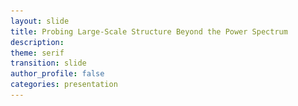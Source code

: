 ```yaml
---
layout: slide
title: Probing Large-Scale Structure Beyond the Power Spectrum
description:
theme: serif
transition: slide
author_profile: false
categories: presentation
---
```


<style type="text/css">
  .reveal .slides {
        margin-top: -.1em;
        text-align: left; }      
  .reveal {
        font-size: 26px; }
  .reveal h1 {
        font-size: 2.5em; }
  .reveal h2 {
        font-size: 1.75em; }
  .reveal h3 {
        font-size: 1.25em;
        text-transform: none; }
  .reveal h4 {
        font-size: 1.em; }
</style>

<script>
	var link = document.createElement( 'link' );
	link.rel = 'stylesheet';
	link.type = 'text/css';
	link.href = window.location.search.match( /print-pdf/gi ) ? 'css/print/pdf.css' : 'css/print/paper.css';
	document.getElementsByTagName( 'head' )[0].appendChild( link );
</script>

<section data-markdown data-separator="^\n---\n$"
         data-separator-vertical="^\n--\n$"
         data-element-attributes="{_\s*?([^}]+?)}"
         data-separator-notes="^Note:"             >
<script type="text/template">
<!-- {_style="text-align: center"}-->
<br>
# Probing Large-Scale Structure Beyond the Power Spectrum

<br><br>

### Alexander Eggemeier
<img src="/presentations/sussex_logo.png", style="width:125px; background:none; border:none; box-shadow:none;"/>

with Joyce Byun, Donough Regan, David Seery & Robert E. Smith

---

<!-- {_style="text-align: center"}-->
# Clustering Measures

<br>
**Two-point statistics** $\quad \quad \quad \quad \quad \quad$ **Three-point statistics**
<img src="/presentations/millennium_arrows.png", style="border:none; background:none; box-shadow:none; width:2000px; height:200px"/>
<p style="margin-top: -20px">
</p>

`$\text{density field: } \delta(\boldsymbol{x}) = \frac{n(\boldsymbol{x})-\bar{n}}{\bar{n}}$`

<p>
  <hr style="height:1.5em; visibility:hidden;"/>
</p>

<div style="position:relative"><!-- {_style="text-align: left"}-->
  <span class="fragment fade-in" style="position:absolute; margin-left: auto; margin-right: auto; left: 0; right: 0; top:5;" data-fragment-index="3">
    `
    $
    \definecolor{blue}{RGB}{81,167,249}
    \definecolor{yellow}{RGB}{245,211,40}
    \langle \delta(\boldsymbol{k})\,\delta(\boldsymbol{k}')\rangle = (2\pi)^3 \fcolorbox{blue}{}{$P(k)$} \delta_D(\boldsymbol{k}+\boldsymbol{k}')
    $
    `
  </span>
  <span class="fragment fade-in" style="position:absolute; margin-left: auto; margin-right: auto; left: 40; right: 0; margin-top:20;" data-fragment-index="3">
    `
    $
    \langle \delta(\boldsymbol{k}_1)\,\delta(\boldsymbol{k}_2)\,\delta(\boldsymbol{k}_3)\rangle = (2\pi)^3 \fcolorbox{yellow}{}{$B(k_1,k_2,k_3)$} \\ \hspace{9em}\times\,\delta_D(\boldsymbol{k}_1+\boldsymbol{k}_2+\boldsymbol{k}_3)
    $
    `
  </span>
</div>

Note:
- to extract physics from LSS we measure statistics (don't know the initial conditions)

---

<!-- {_style="text-align: center"}-->
<!-- .slide: data-transition="slide-in fade-out"-->
# Why Go Beyond $P(k)$?

### I) The observed density field is <span style="color:red">non-Gaussian</span>


<div class="fragment" data-fragment-index="1">
`
$$
\hspace{-3em}\text{If $\delta$ is Gaussian} \, \rightarrow \, {\cal P}(\delta_1,\dots,\delta_N) \propto \exp{\left[-\frac{1}{2}(\delta_1,\dots,\delta_N) C^{-1}\left(\begin{array}{c} \delta_1 \\ \vdots \\ \delta_N \end{array}\right)\right]},\;
C \equiv \left(\begin{array}{ccc} \sigma^2 & \xi_{12} & \cdots \\ \xi_{21} & \sigma^2 & \cdots \\ \vdots & \vdots & \ddots \end{array}\right)
$$
`
</div>


<img class="fragment" data-fragment-index="2" src="/presentations/pdf01.png", style="width:430px; background:none; border:none; box-shadow:none; float:left"/>

<div class="fragment" data-fragment-index="2"><!-- {_style="text-align: left"}-->
  <br><br>
  Non-linear evolution, e.g.:
  `
  $$
  \frac{\partial \delta(\boldsymbol{x},\tau)}{\partial \tau} + \boldsymbol{\nabla} \cdot \Big[\Big(1+\color{red}\delta(\boldsymbol{x},\tau)\color{black}\Big)\color{red}u(\boldsymbol{x},\tau)\color{black}\Big] = 0
  $$
  `
</div>
<br>
<div class="fragment" data-fragment-index="3"><!-- {_style="text-align: left"}-->
  Galaxy bias:
  `
  $$
  \delta_g(\boldsymbol{x}) = b_1\,\delta(\boldsymbol{x}) + b_2\,\color{red}\delta(\boldsymbol{x})^2\color{black} + \gamma_2\, \color{red}{\cal G}_2(\boldsymbol{x})\color{black} + \ldots
  $$
  `
</div>

---

<!-- {_style="text-align: center"}-->
<!-- .slide: data-transition="fade-in slide-out"-->
# Why Go Beyond $P(k)$?

### I) The observed density field is <span style="color:red">non-Gaussian</span>


<div>
`
$$
\hspace{-3em}\text{If $\delta$ is Gaussian} \, \rightarrow \, {\cal P}(\delta_1,\dots,\delta_N) \propto \exp{\left[-\frac{1}{2}(\delta_1,\dots,\delta_N) C^{-1}\left(\begin{array}{c} \delta_1 \\ \vdots \\ \delta_N \end{array}\right)\right]},\;
C \equiv \left(\begin{array}{ccc} \sigma^2 & \xi_{12} & \cdots \\ \xi_{21} & \sigma^2 & \cdots \\ \vdots & \vdots & \ddots \end{array}\right)
$$
`
</div>


<img src="/presentations/pdf02.png", style="width:430px; background:none; border:none; box-shadow:none; float:left"/>

<div><!-- {_style="text-align: left"}-->
  <br><br>
  Non-linear evolution, e.g.:
  `
  $$
  \frac{\partial \delta(\boldsymbol{x},\tau)}{\partial \tau} + \boldsymbol{\nabla} \cdot \Big[\Big(1+\color{red}\delta(\boldsymbol{x},\tau)\color{black}\Big)\color{red}u(\boldsymbol{x},\tau)\color{black}\Big] = 0
  $$
  `
</div>
<br>
<div><!-- {_style="text-align: left"}-->
  Galaxy bias:
  `
  $$
  \delta_g(\boldsymbol{x}) = b_1\,\delta(\boldsymbol{x}) + b_2\,\color{red}\delta(\boldsymbol{x})^2\color{black} + \gamma_2\, \color{red}{\cal G}_2(\boldsymbol{x})\color{black} + \ldots
  $$
  `
</div>

---

<!-- {_style="text-align: center"}-->
# Why Go Beyond $P(k)$?

### II) Breaking parameter <span style="color:red">degeneracies</span>

<br>

<div><ul>
 <li> between _bias_ and _amplitude of fluctuations_  $\,$ [<span style="color:DarkTurquoise">Fry '94, Verde+ '98, ... </span>] </li>
</ul></div> <!-- {_style="text-align: left"}-->
<p>
`
$$
\begin{align}
\text{Power spectrum: } \quad &P_{\text{gg}} \sim b_1^2\,\sigma_8^2 \\[1em]
\text{Bispectrum: } \quad &B_{\text{ggg}} \sim \left[b_1^3\,\sigma_8^4\right] + \sim \left[b_1^2\,b_2\,\sigma_8^4\right]
\end{align}
$$
`
</p> <!-- {_style="text-align: center"}-->

<div><ul>
 <li> between _growth rate_ and _amplitude of fluctuations_ $\quad\quad\quad\quad\quad\quad\quad\quad\quad\quad\quad\quad$ [<span style="color:DarkTurquoise">Scoccimarro+ '99, Gil-Marin+ '14/15, ... </span>] </li>
</ul></div> <!-- {_style="text-align: left"}-->
<p>
`
$$
\begin{align}
\hspace{-8em}\text{Power spectrum: } \quad &P_{\text{gg}} \sim f^2\,\sigma_8^2 \\[1em]
\text{Bispectrum: } \quad &B_{\text{ggg}} \sim \left[f^3 + \ldots \right]\sigma_8^4
\end{align}
$$
`
</p>

---

<!-- {_style="text-align: center"}-->
# Why Go Beyond $P(k)$?

### III) <span style="color:red">Cosmic variance limit</span> is approaching [<span style="color:DarkTurquoise">Dore+ '14</span>]

<img src="/presentations/spherex2.png", style="width:680px; background:none; border:none; box-shadow:none;"/>

---

<!-- .slide: data-transition="slide-in none-out"-->
# The Challenges <!-- {_style="text-align: center"}-->

<ul>
  <li style="border:3px; border-style:solid; border-color:#f0f1eb; padding: 5px; padding-left: 20px">
    <p><b>Accurate covariance matrices for large data sets</b></p>

    <p>Bispectrum number of triangles scales as `$N_{\Delta} \sim \left(k_{\text{max}}/\Delta k\right)^3$` [power spectrum bins:
    `$\sim k_{\text{max}}/\Delta k$`]. The number of simulations to estimate `$C_B$` must be _larger_ then
    `$N_{\Delta}$ $\rightarrow\,{\cal O}(10^4)$`.</p>
  </li>
  <li style="border:3px; border-style:solid; border-color:#f0f1eb; padding: 5px; padding-left: 20px">
    <p><b>Complexity of theoretical modelling</b></p>

    <p>_Non-linear evolution_, _galaxy biasing_, _redshift space distortions_ are much harder to model for the bispectrum than for the
    power spectrum.</p>
  </li>
  <li style="border:3px; border-style:solid; border-color:#f0f1eb; padding: 5px; padding-left: 20px">
    <p><b>Observational systematics</b></p>

    <p>Survey geometry (optimal estimator?), fiber collisions, ...</p>
  </li>
</ul>

---

<!-- .slide: data-transition="fade-in slide-out"-->
# The Challenges <!-- {_style="text-align: center"}-->

<ul>
  <li style="border:3px; border-style:solid; border-color:red; padding: 5px; padding-left: 20px">
    <p><b>Accurate covariance matrices for large data sets</b></p>

    <p>Bispectrum number of triangles scales as `$N_{\Delta} \sim \left(k_{\text{max}}/\Delta k\right)^3$` [power spectrum bins:
    `$\sim k_{\text{max}}/\Delta k$`]. The number of simulations to estimate `$C_B$` must be _larger_ then
    `$N_{\Delta}$ $\rightarrow\,{\cal O}(10^4)$`.</p>
  </li>
  <li style="border:3px; border-style:solid; border-color:#f0f1eb; padding: 5px; padding-left: 20px">
    <p><b>Complexity of theoretical modelling</b></p>

    <p>_Non-linear evolution_, _galaxy biasing_, _redshift space distortions_ are much harder to model for the bispectrum than for the
    power spectrum.</p>
  </li>
  <li style="border:3px; border-style:solid; border-color:#f0f1eb; padding: 5px; padding-left: 20px">
    <p><b>Observational systematics</b></p>

    <p>Survey geometry (window functions), fiber collisions, ...</p>
  </li>
</ul>

---

<!-- {_style="text-align: center"}-->
# Alternative Bispectrum Estimators

<p>
  <hr style="height:0.2em; visibility:hidden;"/>
</p>

1. The Line Correlation Function

2. The Integrated Bispectrum

3. The Modal Bispectrum

---

# The Line Correlation Function <!-- {_style="text-align: center"}-->

Smoothed _phase field_: `$\displaystyle \;\epsilon_r(\boldsymbol{x}) = \int \frac{\text{d}^3k}{(2\pi)^3} \epsilon(\boldsymbol{k})
\text{e}^{i \boldsymbol{k} \cdot \boldsymbol{x}}\,W(k|r)\,, \quad \epsilon(\boldsymbol{k}) \equiv \frac{\delta(\boldsymbol{k})}{|\delta(\boldsymbol{k})|}$`

<p>
  <hr style="height:0.2em; visibility:hidden;"/>
</p>

<div>
<img src="/presentations/lcf.png", style="background:none; border:none; box-shadow:none; float:right;"/>

<p>
  <hr style="height:1em; visibility:hidden;"/>
</p>

Define LCF as three-point phase correlator: [<span style="color:DarkTurquoise">Obreschkow+ '12</span>]

`
$$
\hspace{-4em}\fcolorbox{yellow}{}{$\ell(r) \equiv V^3\,\left(\frac{r^3}{V}\right)^{3/2} \langle \epsilon_r(\boldsymbol{x})\,\epsilon_r(\boldsymbol{x}+\boldsymbol{r})\,\epsilon_r(\boldsymbol{x}-\boldsymbol{r})\rangle$}
$$
`
<p>
  <hr style="height:1em; visibility:hidden;"/>
</p>

`
$$
\hspace{2em}\rightarrow \hspace{1em}\sim \iint\limits_{\substack{|\boldsymbol{k}_1|,|\boldsymbol{k}_2|,\\ |\boldsymbol{k}_1+\boldsymbol{k}_2|\leq 2\pi/r }} \text{d}^3k_1\,\text{d}^3k_2\,\frac{B(\boldsymbol{k}_1,\boldsymbol{k}_2,-\boldsymbol{k}_1-\boldsymbol{k}_2)}{\sqrt{P(k_1)\,P(k_2)\,P(|\boldsymbol{k}_1+\boldsymbol{k}_2|)}}\,j_0(|\boldsymbol{k}_2-\boldsymbol{k}_1|r)\,
$$
`
</div>
$\hspace{12em}$[<span style="color:DarkTurquoise">Wolstenhulme+ '15, <b>AE</b> & Smith '16</span>]

---

<!-- {_style="text-align: center"}-->
# The Integrated Bispectrum

### Power spectrum response to long wavelength modulation:

<img src="/presentations/iB.png", style="background:none; border:none; box-shadow:none; width:378px" align="left" hspace="20" />
<p class="fragment" data-fragment-index="1">
<img src="/presentations/Ppos.png", style="background:none; border:none; box-shadow:none; width:486px"/>
</p>

<div style="position: absolute; top: 16em; left: 3px; width: 240px; height: 150px;">
[<span style="color:DarkTurquoise">Chiang+ '14/15</span>]
</div>

Slice the survey volume up into $N_s$ _subcubes_: `$\displaystyle \delta(\boldsymbol{k,\boldsymbol{r}_L}) = \int \text{d}^3r\,\delta(\boldsymbol{r})\,W_L(\boldsymbol{r}-\boldsymbol{r}_L)\,\text{e}^{i\boldsymbol{k}\cdot\boldsymbol{x}}$`

<p class="fragment" data-fragment-index="2">
`
$$
\hspace{-2em}\fcolorbox{yellow}{}{$iB(k) \equiv \langle \overline{\delta}(\boldsymbol{r}_L)\,P(\boldsymbol{k},\boldsymbol{r}_L)\rangle$} \sim \int\limits_{\boldsymbol{q}_1,\boldsymbol{q}_2} \underbrace{B(\boldsymbol{k}-\boldsymbol{q}_1,-\boldsymbol{k}+\boldsymbol{q}_1+\boldsymbol{q}_2,-\boldsymbol{q}_2)} W_L(\boldsymbol{q}_1)\,W_L(\boldsymbol{q}_2)\,W_L(-\boldsymbol{q}_1-\boldsymbol{q}_2) \\[-3em]
\scriptsize \hspace{4em}\xrightarrow{k\,\gg\,1/L}\;B(\boldsymbol{k},-\boldsymbol{k},-\boldsymbol{q}_2) \quad \color{red} \text{squeezed limit!}
$$
`
</p>

Note:
- correlation of small scales to large scales
- for Gaussian field modes are not correlated (as described earlier), but non-Gaussian fields will have this effect as demonstrated by     
  measurements
- dominant contribution to integral is coming from squeezed configurations as window functions fall of on the scale $1/L$

---

<!-- {_style="text-align: center"}-->
# The Modal Bispectrum

### Decompose the bispectrum into set of _triangle shapes_:

<div style="position: absolute; top: 6em; left: 11em; width: 400px; height: 150px;">
[<span style="color:DarkTurquoise">Fergusson+ '10, Regan+ '11</span>]
</div>

<img src="/presentations/decomp.png", style="background:none; border:none; box-shadow:none; width:1000px;"/>

<p class="fragment">
`
$$
\fcolorbox{yellow}{}{$B_{\text{modal}}(k_1,k_2,k_3) \equiv \frac{1}{w(k_1,k_2,k_3)} \sum_{n=0}^{n_{\text{max}}-1} \beta_n\,{\cal Q}_n(k_1,k_2,k_3)$} \\
\hspace{7.5em} \uparrow \hspace{8.5em} \uparrow \\
\hspace{9em} \text{weight} \hspace{4.5em} \text{basis functions}
$$
`
</p>

<p class="fragment">
`
$$
\langle w\,B_{\text{modal}} \,,\, {\cal Q}_m\rangle = \sum_{n=0}^{n_{\text{max}}-1} \beta_n\,\underbrace{\langle {\cal Q}_n \,,\, {\cal Q}_m\rangle}_{\textstyle \equiv \gamma_{nm}} \quad \Rightarrow \quad \beta_n = \sum_{m=0}^{n_{\text{max}}-1} \langle w\,B_{\text{modal}} \,,\, {\cal Q}_m\rangle \gamma_{mn}^{-1}
$$
`
</p>

--

# The Modal Bispectrum <!-- {_style="text-align: center"}-->

### How to do this in practice? <!-- {_style="text-align: center"}-->

1. Choose inner product:
    `
    $$
    \color{#f0f1eb}.\\[-0.5em]\color{black}\langle f \,,\, g\rangle \equiv \int_{ {\cal V}_T} \text{d}k_1\,\text{d}k_2\,\text{d}k_3\, f(k_1,k_2,k_3)\,g(k_1,k_2,k_3)\,, \quad \color{red} {\cal V}_T = \begin{array}{c} \text{allowed triangle} \\ \text{configurations} \end{array} \\[2em]
    \hspace{-2em}\text{for} \; w(k_1,k_2,k_3) \equiv \sqrt{\frac{k_1\,k_2\,k_3}{P(k_1)P(k_2)P(k_3)}} \; \text{and }\textit{Gaussian }\text{errors} \; \Rightarrow \langle{\cal Q}_n \,,\, {\cal Q}_n \rangle = 6\,\left(\frac{ {\cal S}}{ {\cal N}}\right)^2_{ {\cal Q}_n} \\[2em]
    \beta_n \sim \sum_m \gamma_{mn}^{-1} \int_{ {\cal V}_T} \text{d}k_1\,\text{d}k_2\,\text{d}k_3\, \sqrt{k_1\,k_2\,k_3}\color{red}\underbrace{B_{\epsilon}(k_1,k_2,k_3)}_{\textstyle \text{phase bispectrum}}\color{black}\,{\cal Q}_m(k_1,k_2,k_3)
    $$
    `

2. Choose basis functions:
   $\; \rightarrow \;$ triples of 1d polynomials, orthonormal on ${\cal V}_T$
    `
    $$
    \color{#f0f1eb}.\\[-0.5em]\color{black}{\cal Q}_n(k_1,k_2,k_3) = q_{n_1}(k_1)\,q_{n_2}(k_2)\,q_{n_3}(k_3)
    $$
    `

Note:
- after choosing the weight to be w = ..., the inner product has a simple interpretation: as it gives the signal to
  noise of measuring a single Qn mode, it can be regarded as an integral over Fourier configurations, each of which are
  weighted according to their individual signal-to-noise

--

<!-- {_style="text-align: center"}-->
# The Modal Bispectrum

<img src="/presentations/bspecrecon.png", style="background:none; border:none; box-shadow:none; width:1000px;"/>

from <tt>ZBOX2</tt> N-body simulations: DM only, $V = 3.375\,(\text{Gpc}/h)^3$, $N_p = 750^3$
<span style="color:DarkTurquoise">Byun, **AE**, Regan+ 2017</span>

--

<!-- {_style="text-align: center"}-->
# The Modal Bispectrum

<img src="/presentations/bspec_modes.png", style="background:none; border:none; box-shadow:none; width:1000px;"/>

from <tt>ZBOX2</tt> N-body simulations: DM only, $V = 3.375\,(\text{Gpc}/h)^3$, $N_p = 750^3$
<span style="color:DarkTurquoise">Byun, **AE**, Regan+ 2017</span>

---

# Our Questions <!-- {_style="text-align: center"}-->

- <p> Can the alternative measures compete with the bispectrum? </p> <!-- {_style="font-size: 30px"}-->
  <p> $\hspace{2em}\rightarrow$ is it possible to <span style="color:red"><em>compress information</em></span>? </p>
<p>
  <hr style="height:0.2em; visibility:hidden;"/>
</p>
- <p> How important are <span style="color:red"><em>non-Gaussian covariance matrices</em></span> for the various estimators? </p> <!-- {_style="font-size: 30px"}-->
<p>
  <hr style="height:0.2em; visibility:hidden;"/>
</p>
- <p> What is the impact of <span style="color:red"><em>cross-covariance</em></span> with the power spectrum? </p> <!-- {_style="font-size: 30px"}-->

---

<!-- {_style="text-align: center"}-->
# Fisher Analysis

set of parameters: `$\displaystyle \quad\boldsymbol{\theta} = \{\Omega_m,\, \Omega_b,\, w_0,\, w_a,\, \sigma_8,\, n_s,\, h,\, \underbrace{b_1,\, b_2}\} \\ \hspace{14em} \color{blue}\text{galaxy bias}$`
<p>
  <hr style="height:0.2em; visibility:hidden;"/>
</p>
observables: `$\displaystyle \quad \boldsymbol{d} = P + \{B\,,\,\ell\,,\,ib\,,\,\beta\}\quad$` with `$\displaystyle \quad k_{\text{max}} = 0.3\,h\,\text{Mpc}^{-1}$`
<p>
  <hr style="height:0.2em; visibility:hidden;"/>
</p>
`
$$
\Rightarrow \quad \fcolorbox{red}{}{$F_{ij} = \frac{\partial \boldsymbol{d}}{\partial \theta_i} \cdot C^{-1}_d \cdot \frac{\partial \boldsymbol{d}}{\partial \theta_j}$} \quad (\text{at redshift} \quad z=0.0,\,0.5,\,1.0)
$$
`
<p>
`
$
\hspace{9em}\style{display: inline-block; transform:rotate(0.5turn);}{\Large \Lsh} \quad \text{estimate} \; \frac{\partial \boldsymbol{d}}{\partial \theta_i} \; \text{and} \; C_d^{-1} \; \text{from N-body simulations}
$
`
</p>

<br>

simplifications: no survey geometry, no redshift space distortions, no systematic effects, $\ldots$

---

<!-- {_style="text-align: center"}-->
# Non-Gaussian covariance matrix

<img src="/presentations/cov.png", style="background:none; border:none; box-shadow:none; width:670px; float:right"/>

<div style="position: absolute; top: 8em; left: 0.em; width: 270px; height: 150px;">
<ul>
<li> estimated from $200$ N-body simulations </li> <br>
<li> far from <em>diagonal</em> Gaussian covariance matrix </li> <br>
<li> bins on smaller scales or with common k's are more correlated </li> <br>
</ul>
$\hspace{-2em}$[<span style="color:DarkTurquoise">Byun, **AE**, Regan+ '17</span>]
</div>


---

<!-- {_style="text-align: center"}-->

<img src="/presentations/fisher2.png", style="background:none; border:none; box-shadow:none; width:670px; float:right"/>

<div style="position: absolute; top: 0.5em; left: 0.em; width: 270px; height: 150px;">
<h1>Fisher Forecasts</h1>
<ul>
<li> Number of bins: <br> $B$ (95), $\;\beta$ (50), <br> $\ell$ (30), $\;ib$ (30) </li> <br>
<li> $P+B$ constraints on $\sigma_8$, $b_1$ & $b_2$ are $3$-$5$ times stronger than from $P$ alone </li> <br>
<li> $\beta$ has <b>identical constraints</b> as $B$ with half the number of bins or less </li> <br>
</ul>
$\hspace{-2em}$[<span style="color:DarkTurquoise">Byun, **AE**, Regan+ '17</span>]
</div>

--

<!-- {_style="text-align: center"}-->
<img src="/presentations/fisher_shotnoise.png", style="background:none; border:none; box-shadow:none; width:670px;"/>

---

<!-- {_style="text-align: center"}-->
# Gaussian vs. Non-Gaussian

Plotting the ratio: `$\displaystyle \frac{\sigma_{\text{NG}}}{\sigma_{\text{G}}}-1$`

<img src="/presentations/nGvsG.png", style="background:none; border:none; box-shadow:none; width:1200px;"/>

$\rightarrow \quad$ Gaussian covariances **underestimate** forecasted uncertainties by <span style="color:red">factor up to $4$</span> for bispectrum, somewhat less for other probes

[<span style="color:DarkTurquoise">Byun, **AE**, Regan+ '17</span>]

---

<!-- {_style="text-align: center"}-->
# Effect of Cross-Covariance

Plotting the ratio: `$\displaystyle \frac{\sigma_{\text{NG-no-}C_{\times}}}{\sigma_{\text{NG-with-}C_{\times}}}-1$`

<img src="/presentations/fisher_covx.png", style="background:none; border:none; box-shadow:none; width:1200px;"/>

$\rightarrow \quad$ cross-covariance can **enhance** information gain from three-point statistics

[<span style="color:DarkTurquoise">Byun, **AE**, Regan+ '17</span>]

--

<!-- {_style="text-align: center"}-->
# Signal-to-Noise

<img src="/presentations/SN.png", style="background:none; border:none; box-shadow:none; width:650px;"/>

</script>
</section>


 <!-- &emsp; -->
